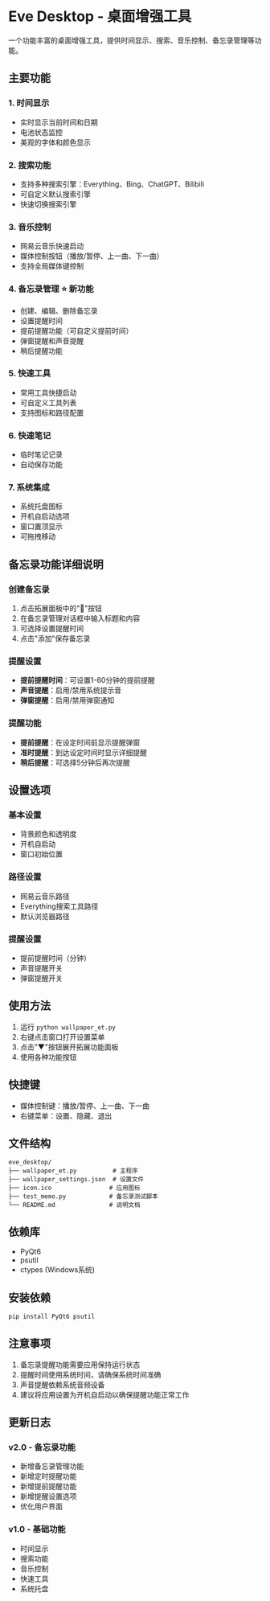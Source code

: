 # Eve Desktop - 桌面增强工具

一个功能丰富的桌面增强工具，提供时间显示、搜索、音乐控制、备忘录管理等功能。

## 主要功能

### 1. 时间显示
- 实时显示当前时间和日期
- 电池状态监控
- 美观的字体和颜色显示

### 2. 搜索功能
- 支持多种搜索引擎：Everything、Bing、ChatGPT、Bilibili
- 可自定义默认搜索引擎
- 快速切换搜索引擎

### 3. 音乐控制
- 网易云音乐快速启动
- 媒体控制按钮（播放/暂停、上一曲、下一曲）
- 支持全局媒体键控制

### 4. 备忘录管理 ⭐ 新功能
- 创建、编辑、删除备忘录
- 设置提醒时间
- 提前提醒功能（可自定义提前时间）
- 弹窗提醒和声音提醒
- 稍后提醒功能

### 5. 快速工具
- 常用工具快捷启动
- 可自定义工具列表
- 支持图标和路径配置

### 6. 快速笔记
- 临时笔记记录
- 自动保存功能

### 7. 系统集成
- 系统托盘图标
- 开机自启动选项
- 窗口置顶显示
- 可拖拽移动

## 备忘录功能详细说明

### 创建备忘录
1. 点击拓展面板中的"📝"按钮
2. 在备忘录管理对话框中输入标题和内容
3. 可选择设置提醒时间
4. 点击"添加"保存备忘录

### 提醒设置
- **提前提醒时间**：可设置1-60分钟的提前提醒
- **声音提醒**：启用/禁用系统提示音
- **弹窗提醒**：启用/禁用弹窗通知

### 提醒功能
- **提前提醒**：在设定时间前显示提醒弹窗
- **准时提醒**：到达设定时间时显示详细提醒
- **稍后提醒**：可选择5分钟后再次提醒

## 设置选项

### 基本设置
- 背景颜色和透明度
- 开机自启动
- 窗口初始位置

### 路径设置
- 网易云音乐路径
- Everything搜索工具路径
- 默认浏览器路径

### 提醒设置
- 提前提醒时间（分钟）
- 声音提醒开关
- 弹窗提醒开关

## 使用方法

1. 运行 `python wallpaper_et.py`
2. 右键点击窗口打开设置菜单
3. 点击"▼"按钮展开拓展功能面板
4. 使用各种功能按钮

## 快捷键

- 媒体控制键：播放/暂停、上一曲、下一曲
- 右键菜单：设置、隐藏、退出

## 文件结构

```
eve_desktop/
├── wallpaper_et.py          # 主程序
├── wallpaper_settings.json  # 设置文件
├── icon.ico                # 应用图标
├── test_memo.py            # 备忘录测试脚本
└── README.md               # 说明文档
```

## 依赖库

- PyQt6
- psutil
- ctypes (Windows系统)

## 安装依赖

```bash
pip install PyQt6 psutil
```

## 注意事项

1. 备忘录提醒功能需要应用保持运行状态
2. 提醒时间使用系统时间，请确保系统时间准确
3. 声音提醒依赖系统音频设备
4. 建议将应用设置为开机自启动以确保提醒功能正常工作

## 更新日志

### v2.0 - 备忘录功能
- 新增备忘录管理功能
- 新增定时提醒功能
- 新增提前提醒功能
- 新增提醒设置选项
- 优化用户界面

### v1.0 - 基础功能
- 时间显示
- 搜索功能
- 音乐控制
- 快速工具
- 系统托盘 